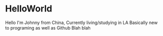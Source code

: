 # HelloWorld
Hello I'm Johnny from China, Currently living/studying in LA
Basically new to programing as well as Github
Blah blah
